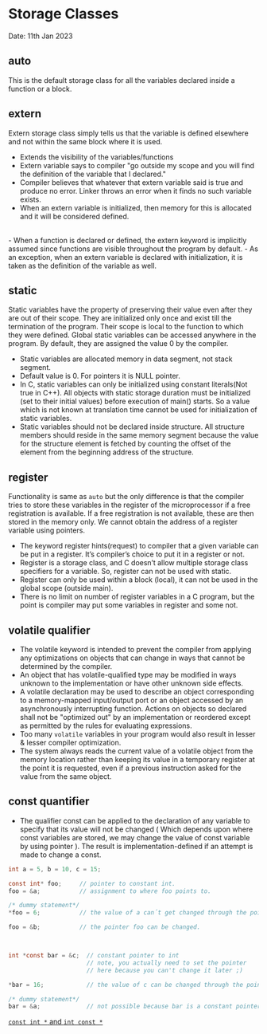 # Storage Classes
Date: 11th Jan 2023

## auto
This is the default storage class for all the variables declared inside a
function or a block.

## extern 
Extern storage class simply tells us that the variable is defined
elsewhere and not within the same block where it is used.

- Extends the visibility of the variables/functions
- Extern variable says to compiler "go outside my scope and you will find the
  definition of the variable that I declared."
- Compiler believes that whatever that extern variable said is true and produce
  no error. Linker throws an error when it finds no such variable exists.
- When an extern variable is initialized, then memory for this is allocated and
  it will be considered defined.
<br>
- When a function is declared or defined, the extern keyword is implicitly
  assumed since functions are visible throughout the program by default.
- As an exception, when an extern variable is declared with initialization, it
  is taken as the definition of the variable as well.

## static 
Static variables have the property of preserving their value even
after they are out of their scope. They are initialized only once and exist
till the termination of the program. Their scope is local to the function to
which they were defined. Global static variables can be accessed anywhere in
the program. By default, they are assigned the value 0 by the compiler. 

- Static variables are allocated memory in data segment, not stack segment. 
- Default value is 0. For pointers it is NULL pointer.
- In C, static variables can only be initialized using constant literals(Not
  true in C++). All objects with static storage duration must be initialized
  (set to their initial values) before execution of main() starts. So a value
  which is not known at translation time cannot be used for initialization of
  static variables.
- Static variables should not be declared inside structure. All structure
  members should reside in the same memory segment because the value for the
  structure element is fetched by counting the offset of the element from the
  beginning address of the structure.


## register 
Functionality is same as `auto` but the only difference is that the
compiler tries to store these variables in the register of the microprocessor
if a free registration is available. If a free registration is not available,
    these are then stored in the memory only. We cannot obtain the address of a
    register variable using pointers. 
- The keyword register hints(request) to compiler that a given variable can be
  put in a register. It’s compiler’s choice to put it in a register or not.
- Register is a storage class, and C doesn’t allow multiple storage class
  specifiers for a variable. So, register can not be used with static.
- Register can only be used within a block (local), it can not be used in the
  global scope (outside main).
- There is no limit on number of register variables in a C program, but the
  point is compiler may put some variables in register and some not.

## volatile qualifier 
- The volatile keyword is intended to prevent the compiler from applying any
  optimizations on objects that can change in ways that cannot be determined by
  the compiler. 
- An object that has volatile-qualified type may be modified in ways unknown to
  the implementation or have other unknown side effects.
- A volatile declaration may be used to describe an object corresponding to a
  memory-mapped input/output port or an object accessed by an asynchronously
  interrupting function. Actions on objects so declared shall not be "optimized
  out" by an implementation or reordered except as permitted by the rules for
  evaluating expressions.
- Too many `volatile` variables in your program would also result in lesser &
  lesser compiler optimization. 
- The system always reads the current value of a volatile object from the
  memory location rather than keeping its value in a temporary register at the
  point it is requested, even if a previous instruction asked for the value
  from the same object.

## const quantifier
- The qualifier const can be applied to the declaration of any variable to
  specify that its value will not be changed ( Which depends upon where const
  variables are stored, we may change the value of const variable by using
  pointer ). The result is implementation-defined if an attempt is made to
  change a const. 

``` c
int a = 5, b = 10, c = 15;

const int* foo;     // pointer to constant int.
foo = &a;           // assignment to where foo points to.

/* dummy statement*/
*foo = 6;           // the value of a can´t get changed through the pointer.

foo = &b;           // the pointer foo can be changed.



int *const bar = &c;  // constant pointer to int 
                      // note, you actually need to set the pointer 
                      // here because you can't change it later ;)

*bar = 16;            // the value of c can be changed through the pointer.    

/* dummy statement*/
bar = &a;             // not possible because bar is a constant pointer.  
```

[`const int *` and `int const *`](https://stackoverflow.com/questions/1143262/what-is-the-difference-between-const-int-const-int-const-and-int-const)